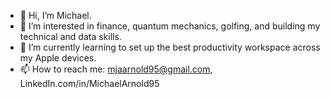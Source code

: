 - 👋 Hi, I’m Michael.
- 👀 I’m interested in finance, quantum mechanics, golfing, and building my technical and data skills.
- 🌱 I’m currently learning to set up the best productivity workspace across my Apple devices.
- 📫 How to reach me: mjaarnold95@gmail.com, LinkedIn.com/in/MichaelArnold95

<!---
mjaarnold95/mjaarnold95 is a ✨ special ✨ repository because its `README.md` (this file) appears on your GitHub profile.
You can click the Preview link to take a look at your changes.
--->
